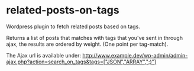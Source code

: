 related-posts-on-tags
=====================

Wordpress plugin to fetch related posts based on tags.

Returns a list of posts that matches with tags that you've sent in through ajax, the results are ordered by weight. (One point per tag-match).

The Ajax url is available under:
http://www.example.dev/wp-admin/admin-ajax.php?action=search_on_tags&tags=["JSON","ARRAY",";)"]